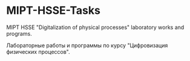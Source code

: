 # MIPT-HSSE-Tasks

MIPT HSSE "Digitalization of physical processes" laboratory works and programs.

Лабораторные работы и программы по курсу "Цифровизация физических процессов".
